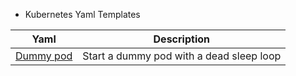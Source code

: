 - Kubernetes Yaml Templates

| Yaml          | Description                              |
| ------------- | ---------------------------------------- |
| [Dummy pod]() | Start a dummy pod with a dead sleep loop |
